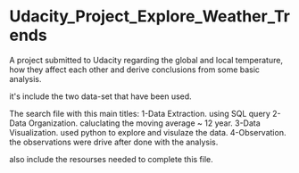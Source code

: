 # Udacity_Project_Explore_Weather_Trends
A project submitted to Udacity regarding the global and local temperature,
how they affect each other and derive conclusions from some basic analysis.

it's include the two data-set that have been used.

The search file with this main titles:
1-Data Extraction.
    using SQL query
2-Data Organization.
    caluclating the moving average ~ 12 year.
3-Data Visualization.
    used python to explore and visulaze the data.
4-Observation.
    the observations were drive after done with the analysis.


also include the resourses needed to complete this file.
